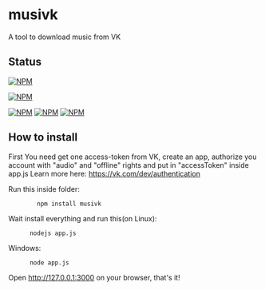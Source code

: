 # musivk
A tool to download music from VK

## Status

[![NPM](https://nodei.co/npm/musivk.png?downloads=true&downloadRank=true&stars=true)](https://nodei.co/npm/musivk/)

[![NPM](https://nodei.co/npm-dl/musivk.png?months=1&height=3)](https://nodei.co/npm-dl/musivk/)

[![NPM](https://img.shields.io/npm/l/musivk.svg)](https://github.com/lucaslg26/musivk) [![NPM](https://img.shields.io/node/v/gh-badges.svg)](https://github.com/lucaslg26/musivk) [![NPM](https://img.shields.io/github/release/qubyte/rubidium.svg)](https://github.com/lucaslg26/musivk)




## How to install

  First You need get one access-token from VK, create an app, authorize you account with "audio" and "offline" rights and put in "accessToken" inside app.js
  Learn more here: https://vk.com/dev/authentication
  
 
Run this inside folder:
 
           
            npm install musivk
            
  
 Wait install everything and run this(on Linux):
 
           
          nodejs app.js
          
  
  Windows:
 
        
          node app.js
          
          
          
  Open http://127.0.0.1:3000 on your browser, that's it!
